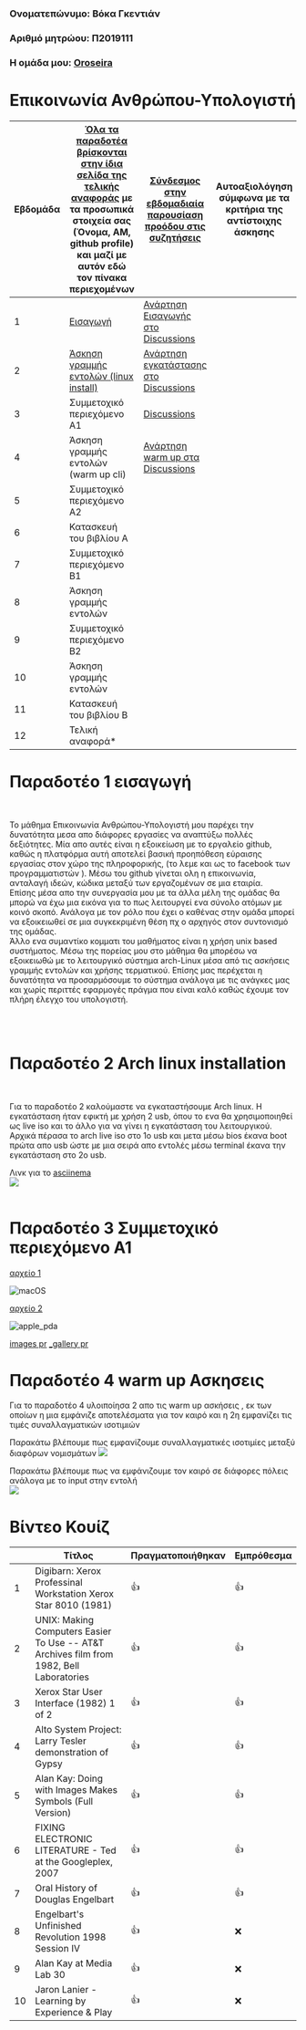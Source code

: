 
### Ονοματεπώνυμο: Βόκα Γκεντιάν
### Αριθμό μητρώου: Π2019111
### Η ομάδα μου: [Oroseira](https://github.com/Oroseira)

# Επικοινωνία Ανθρώπου-Υπολογιστή


| Εβδομάδα | [Όλα τα παραδοτέα βρίσκονται στην ίδια σελίδα της τελικής αναφοράς](https://courses-ionio.github.io/help/deliverables/) με τα προσωπικά στοιχεία σας (Όνομα, ΑΜ, github profile) και μαζί με αυτόν εδώ τον πίνακα περιεχομένων | [Σύνδεσμος στην εβδομαδιαία παρουσίαση προόδου στις συζητήσεις](https://github.com/courses-ionio/help/discussions/categories/show-and-tell) | Αυτοαξιολόγηση σύμφωνα με τα κριτήρια της αντίστοιχης άσκησης |
| --- | --- | --- | --- |
| 1 |  [Εισαγωγή](https://github.com/Genti-voka/hci/blob/2019111/projects/2019111/README.md#%CF%80%CE%B1%CF%81%CE%B1%CE%B4%CE%BF%CF%84%CE%AD%CE%BF-1-%CE%B5%CE%B9%CF%83%CE%B1%CE%B3%CF%89%CE%B3%CE%AE) | [Ανάρτηση Εισαγωγής στο Discussions](https://github.com/courses-ionio/help/discussions/938) | |
| 2 | [Άσκηση γραμμής εντολών (linux install)](https://github.com/Genti-voka/hci/edit/2019111/projects/2019111/README.md#%CF%80%CE%B1%CF%81%CE%B1%CE%B4%CE%BF%CF%84%CE%AD%CE%BF-2-arch-linux-installation) | [Ανάρτηση εγκατάστασης στο Discussions](https://github.com/courses-ionio/help/discussions/1019) | |
| 3 | Συμμετοχικό περιεχόμενο A1 |  [Discussions](https://github.com/courses-ionio/help/discussions/1538)| |
| 4 | Άσκηση γραμμής εντολών (warm up cli) | [Ανάρτηση warm up στα Discussions](https://github.com/courses-ionio/help/discussions/1382) | |
| 5 | Συμμετοχικό περιεχόμενο A2 | | |
| 6 | Κατασκευή του βιβλίου Α | | |
| 7 | Συμμετοχικό περιεχόμενο B1 | | |
| 8 | Άσκηση γραμμής εντολών | | |
| 9 | Συμμετοχικό περιεχόμενο B2 | | |
| 10 | Άσκηση γραμμής εντολών | | |
| 11 | Κατασκευή του βιβλίου Β | | |
| 12 | Τελική αναφορά* | | |



# Παραδοτέο 1 εισαγωγή
<br>
<p>Το μάθημα Επικοινωνία Ανθρώπου-Υπολογιστή μου παρέχει την δυνατότητα μεσα απο διάφορες εργασίες  να αναπτύξω πολλές δεξιότητες. Μία απο αυτές είναι η εξοικείωση με το  εργαλείο github, καθώς η πλατφόρμα αυτή αποτελεί βασική προηπόθεση εύραισης εργασίας στον χώρο της πληροφορικής, (το λεμε και ως το facebook των προγραμματιστών ). Μέσω του github γίνεται ολη η επικοινωνία, ανταλαγή ιδεών, κώδικα  μεταξύ των εργαζομένων σε μια εταιρία. 
<br>
Επίσης μέσα απο την συνεργασία μου με τα άλλα μέλη της ομάδας θα μπορώ να έχω μια εικόνα για το πως λειτουργεί ενα σύνολο ατόμων με κοινό σκοπό. Ανάλογα με τον ρόλο που έχει ο καθένας στην ομάδα μπορεί να εξοικειωθεί σε μια συγκεκριμένη θέση πχ ο αρχηγός στον συντονισμό της ομάδας. 
<br>
Άλλο ενα συμαντίκο κομματι του μαθήματος είναι η χρήση unix based συστήματος. Μέσω της πορείας μου στο μάθημα θα μπορέσω να εξοικειωθώ με το λειτουργικό σύστημα arch-Linux μέσα από τις ασκήσεις γραμμής εντολών και χρήσης τερματικού. Επίσης μας περέχεται η δυνατότητα να προσαρμόσουμε το σύστημα ανάλογα με τις ανάγκες μας και χωρίς περιττές εφαρμογές πράγμα που είναι καλό καθώς έχουμε τον πλήρη έλεγχο του υπολογιστή. </p>
<br> </br>

# Παραδοτέο 2 Arch linux installation 
<br>

<p>Για το παραδοτέο 2 καλούμαστε να εγκαταστήσουμε Arch linux. H  εγκατάσταση ήταν εφικτή με χρήση 2 usb, όπου το ενα θα χρησιμοποιηθεί ως live iso και το άλλο για να γίνει η εγκατάσταση του λειτουργικού. Αρχικά πέρασα το arch live iso στο 1ο usb και μετα μέσω bios έκανα boot πρώτα απο usb ώστε με μια σειρά απο εντολές μέσω terminal έκανα την εγκατάσταση στο 2ο usb.</p>

Λινκ για το [asciinema](https://asciinema.org/a/KrXOLLMs1KoWDuVv8b6sY5V8a)
<br>
<a href="https://asciinema.org/a/KrXOLLMs1KoWDuVv8b6sY5V8a" target="_blank"><img src="https://asciinema.org/a/KrXOLLMs1KoWDuVv8b6sY5V8a.svg" /></a>
<br> </br>

# Παραδοτέο 3 Συμμετοχικό περιεχόμενο A1

[αρχείο 1](https://jocular-fudge-f3d53f.netlify.app/gallery/mac1/)

![macOS](https://user-images.githubusercontent.com/72515759/201117055-eac84211-3809-4982-94ff-6c1935c72ce0.png)

[αρχείο 2](https://jocular-fudge-f3d53f.netlify.app/gallery/applepda/)

![apple_pda](https://user-images.githubusercontent.com/72515759/201117010-d4148622-3379-4b35-b904-4274932bcf88.png)


[images pr](https://github.com/Oroseira/images/pull/7)
[_gallery pr](https://github.com/Oroseira/_gallery/pull/5)


# Παραδοτέο 4 warm up Ασκησεις
<p> Για το παραδοτέο 4 υλοιποίησα 2 απο τις warm up ασκήσεις , εκ των οποίων η μια εμφάνιζε αποτελέσματα για τον καιρό και η 2η εμφανίζει τις τιμές συναλλαγματικών ισοτιμιών 
  
Παρακάτω βλέπουμε πως εμφανίζουμε συναλλαγματικές ισοτιμίες μεταξύ διαφόρων νομισμάτων 
<a href="https://asciinema.org/a/sUmwrAjjVdr69PC5yurcsmbDo" target="_blank"><img src="https://asciinema.org/a/sUmwrAjjVdr69PC5yurcsmbDo.svg" /></a>

Παρακάτω βλέπουμε πως να εμφάνιζουμε τον καιρό σε διάφορες πόλεις ανάλογα με το input στην εντολή  
<a href="https://asciinema.org/a/v3I6bciECFQMdyd06qSGruEtU" target="_blank"><img src="https://asciinema.org/a/v3I6bciECFQMdyd06qSGruEtU.svg" /></a>

  
  # Βίντεο Κουίζ 

|  | Τίτλος | Πραγματοποιήθηκαν | Εμπρόθεσμα |
| --- | --- | --- | --- |
| 1 | Digibarn: Xerox Professinal Workstation Xerox Star 8010 (1981) | &#128077; | &#128077; |
| 2 | UNIX: Making Computers Easier To Use -- AT&T Archives film from 1982, Bell Laboratories | &#128077; | &#128077; |
| 3 | Xerox Star User Interface (1982) 1 of 2 | &#128077; | &#128077; |
| 4 | Alto System Project: Larry Tesler demonstration of Gypsy | &#128077; | &#128077; |
| 5 | Alan Kay: Doing with Images Makes Symbols (Full Version) | &#128077; | &#128077; |
| 6 | FIXING ELECTRONIC LITERATURE - Ted at the Googleplex, 2007 | &#128077; | &#128077; |
| 7 | Oral History of Douglas Engelbart | &#128077; | &#128077; |
| 8 | Engelbart's Unfinished Revolution  1998  Session IV |  &#128077; | &#10060; |
| 9 | Alan Kay at Media Lab 30 |  &#128077; | &#10060; |
| 10 | Jaron Lanier - Learning by Experience & Play  |  &#128077; |  &#10060; |
